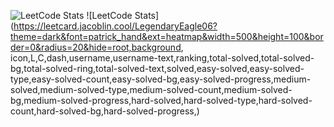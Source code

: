 ![LeetCode Stats](https://leetcard.jacoblin.cool/LegendaryEagle06?theme=dark&font=patrick_hand&ext=activity&width=500&height=200&border=0&radius=20)
![LeetCode Stats](https://leetcard.jacoblin.cool/LegendaryEagle06?theme=dark&font=patrick_hand&ext=heatmap&width=500&height=100&border=0&radius=20&hide=root,background, icon,L,C,dash,username,username-text,ranking,total-solved,total-solved-bg,total-solved-ring,total-solved-text,solved,easy-solved,easy-solved-type,easy-solved-count,easy-solved-bg,easy-solved-progress,medium-solved,medium-solved-type,medium-solved-count,medium-solved-bg,medium-solved-progress,hard-solved,hard-solved-type,hard-solved-count,hard-solved-bg,hard-solved-progress,)
